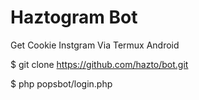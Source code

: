 # Haztogram Bot
Get Cookie Instgram Via Termux Android

$ git clone https://github.com/hazto/bot.git

$ php popsbot/login.php
